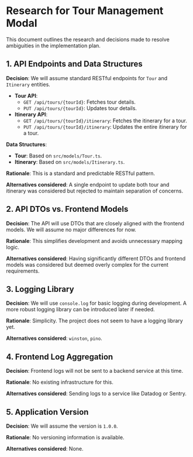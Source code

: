 # Research for Tour Management Modal

This document outlines the research and decisions made to resolve ambiguities in the implementation plan.

## 1. API Endpoints and Data Structures

**Decision**: We will assume standard RESTful endpoints for `Tour` and `Itinerary` entities.

*   **Tour API**:
    *   `GET /api/tours/{tourId}`: Fetches tour details.
    *   `PUT /api/tours/{tourId}`: Updates tour details.
*   **Itinerary API**:
    *   `GET /api/tours/{tourId}/itinerary`: Fetches the itinerary for a tour.
    *   `PUT /api/tours/{tourId}/itinerary`: Updates the entire itinerary for a tour.

**Data Structures**:
*   **Tour**: Based on `src/models/Tour.ts`.
*   **Itinerary**: Based on `src/models/Itinerary.ts`.

**Rationale**: This is a standard and predictable RESTful pattern.

**Alternatives considered**: A single endpoint to update both tour and itinerary was considered but rejected to maintain separation of concerns.

## 2. API DTOs vs. Frontend Models

**Decision**: The API will use DTOs that are closely aligned with the frontend models. We will assume no major differences for now.

**Rationale**: This simplifies development and avoids unnecessary mapping logic.

**Alternatives considered**: Having significantly different DTOs and frontend models was considered but deemed overly complex for the current requirements.

## 3. Logging Library

**Decision**: We will use `console.log` for basic logging during development. A more robust logging library can be introduced later if needed.

**Rationale**: Simplicity. The project does not seem to have a logging library yet.

**Alternatives considered**: `winston`, `pino`.

## 4. Frontend Log Aggregation

**Decision**: Frontend logs will not be sent to a backend service at this time.

**Rationale**: No existing infrastructure for this.

**Alternatives considered**: Sending logs to a service like Datadog or Sentry.

## 5. Application Version

**Decision**: We will assume the version is `1.0.0`.

**Rationale**: No versioning information is available.

**Alternatives considered**: None.

